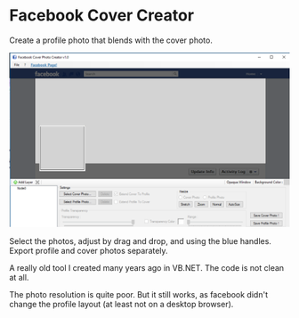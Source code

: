 # Facebook Cover Creator

Create a profile photo that blends with the cover photo.

![Preview](https://raw.githubusercontent.com/iBicha/FacebookCoverCreator/master/Preview.png)


Select the photos, adjust by drag and drop, and using the blue handles. Export profile and cover photos separately.

A really old tool I created many years ago in VB.NET.
The code is not clean at all.

The photo resolution is quite poor. But it still works, as facebook didn't change the profile layout (at least not on a desktop browser).